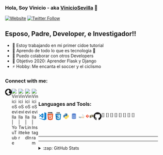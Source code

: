 ### Hola, Soy Vinicio - aka [VinicioSevilla][website] 👋

[![Website](https://img.shields.io/website?label=VinicioSevilla.com&style=for-the-badge&url=https%3A%2F%2Fviniciosevilla.com)](https://viniciosevilla.com)
[![Twitter Follow](https://img.shields.io/twitter/follow/VinicioSevilla?color=1DA1F2&logo=twitter&style=for-the-badge)](https://twitter.com/intent/follow?original_referer=https%3A%2F%2Fgithub.com%2FVinicioSevilla&screen_name=VinicioSevilla)

## Esposo, Padre, Developer, e Investigador!!

- 🔭 Estoy trabajando en mi primer cidoe tutorial
- 🌱 Aprendo de todo lo que es tecnologia 🤣
- 👯 Puedo colaborar con otros Developers
- 🥅 Objetivo 2020: Aprender Flask y Django
- ⚡ Hobby: Me encanta el soccer y el ciclismo

### Connect with me:

[<img align="left" alt="VinicioSevilla.com" width="22px" src="https://raw.githubusercontent.com/iconic/open-iconic/master/svg/globe.svg" />][website]
[<img align="left" alt="VinicioSevilla | YouTube" width="22px" src="https://cdn.jsdelivr.net/npm/simple-icons@v3/icons/youtube.svg" />][youtube]
[<img align="left" alt="VinicioSevilla | Twitter" width="22px" src="https://cdn.jsdelivr.net/npm/simple-icons@v3/icons/twitter.svg" />][twitter]
[<img align="left" alt="VinicioSevilla | LinkedIn" width="22px" src="https://cdn.jsdelivr.net/npm/simple-icons@v3/icons/linkedin.svg" />][linkedin]
[<img align="left" alt="VinicioSevilla | Instagram" width="22px" src="https://cdn.jsdelivr.net/npm/simple-icons@v3/icons/instagram.svg" />][instagram]

<br />

### Languages and Tools:

[<img align="left" alt="Visual Studio Code" width="26px" src="https://raw.githubusercontent.com/github/explore/80688e429a7d4ef2fca1e82350fe8e3517d3494d/topics/visual-studio-code/visual-studio-code.png" />]
[<img align="left" alt="HTML5" width="26px" src="https://raw.githubusercontent.com/github/explore/80688e429a7d4ef2fca1e82350fe8e3517d3494d/topics/html/html.png" />]
[<img align="left" alt="CSS3" width="26px" src="https://raw.githubusercontent.com/github/explore/80688e429a7d4ef2fca1e82350fe8e3517d3494d/topics/css/css.png" />]
[<img align="left" alt="Python" width="26px" src="https://raw.githubusercontent.com/github/explore/80688e429a7d4ef2fca1e82350fe8e3517d3494d/topics/python/python.png" />]
[<img align="left" alt="SQL" width="26px" src="https://raw.githubusercontent.com/github/explore/80688e429a7d4ef2fca1e82350fe8e3517d3494d/topics/sql/sql.png" />]
[<img align="left" alt="MySQL" width="26px" src="https://raw.githubusercontent.com/github/explore/80688e429a7d4ef2fca1e82350fe8e3517d3494d/topics/mysql/mysql.png" />]
[<img align="left" alt="Git" width="26px" src="https://raw.githubusercontent.com/github/explore/80688e429a7d4ef2fca1e82350fe8e3517d3494d/topics/git/git.png" />]
[<img align="left" alt="GitHub" width="26px" src="https://raw.githubusercontent.com/github/explore/78df643247d429f6cc873026c0622819ad797942/topics/github/github.png" />]

<br />
<br />

---

---

<details>
  <summary>:zap: GitHub Stats</summary>

  <img align="left" alt="VinicioSevilla's GitHub Stats" src="https://github-readme-stats.VinicioSevilla.vercel.app/api?username=VinicioSevilla&show_icons=true&hide_border=true" />

</details>

[website]: https://VinicioSevilla.com
[twitter]: https://twitter.com/VinicioSevilla
[youtube]: https://youtube.com/VinicioSevilla
[instagram]: https://instagram.com/VinicioSevilla
[linkedin]: https://linkedin.com/in/VinicioSevilla
